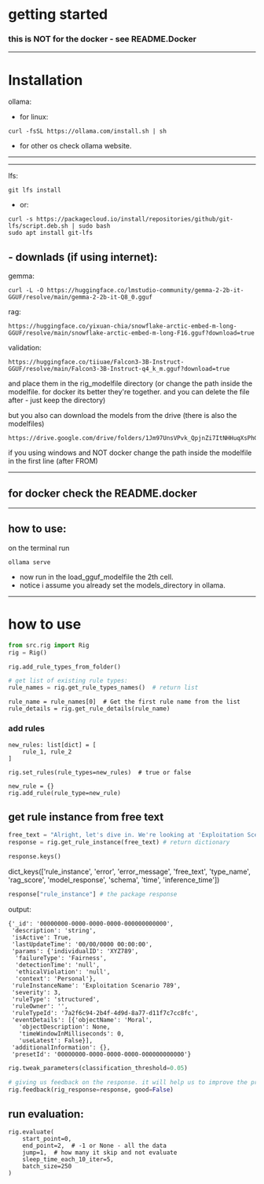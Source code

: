 # getting started

### this is NOT for the docker - see README.Docker

----------------------
# Installation

ollama:
- for linux:
```angular2html
curl -fsSL https://ollama.com/install.sh | sh
```
- for other os check ollama website.
-------------
-------------
lfs:
```angular2html
git lfs install
```
- or:
```angular2html
curl -s https://packagecloud.io/install/repositories/github/git-lfs/script.deb.sh | sudo bash
sudo apt install git-lfs
```

## - downlads (if using internet):
gemma:
```
curl -L -O https://huggingface.co/lmstudio-community/gemma-2-2b-it-GGUF/resolve/main/gemma-2-2b-it-Q8_0.gguf
```
rag:
```
https://huggingface.co/yixuan-chia/snowflake-arctic-embed-m-long-GGUF/resolve/main/snowflake-arctic-embed-m-long-F16.gguf?download=true
```
validation:
```
https://huggingface.co/tiiuae/Falcon3-3B-Instruct-GGUF/resolve/main/Falcon3-3B-Instruct-q4_k_m.gguf?download=true
```

and place them in the rig_modelfile directory (or change the path inside the modelfile. for docker its better they're together. and you can delete the file after - just keep the directory) 

but you also can download the models from the drive (there is also the modelfiles)
```angular2html
https://drive.google.com/drive/folders/1Jm97UnsVPvk_QpjnZi7ItNHHuqXsPhGq
```

if you using windows and NOT docker change the path inside the modelfile in the first line (after FROM)

------

## for docker check the README.docker

------------

## how to use:
on the terminal run
```angular2html
ollama serve
```

- now run in the load_gguf_modelfile the 2th cell.
- notice i assume you already set the models_directory in ollama.

-----------
# how to use
```python
from src.rig import Rig
rig = Rig()
```

```
rig.add_rule_types_from_folder()
```
```python
# get list of existing rule types:
rule_names = rig.get_rule_types_names()  # return list
```

```
rule_name = rule_names[0]  # Get the first rule name from the list
rule_details = rig.get_rule_details(rule_name)
```


### add rules
```
new_rules: list[dict] = [
    rule_1, rule_2
]

rig.set_rules(rule_types=new_rules)  # true or false
```

```
new_rule = {}
rig.add_rule(rule_type=new_rule)
```

## get rule instance from free text


```python
free_text = "Alright, let's dive in. We're looking at 'Exploitation Scenario 789'. The crux of the matter is, there's this individual, going by the ID 'XYZ789', who's been involved in an exploitation failure. The level of seriousness? I'd estimate about three. The breach? Fairness. Not good, not good at all. When did we spot this? Well, the detection time isn't clear. And the context? Personal. Yes, it's a pretty serious situation"
response = rig.get_rule_instance(free_text) # return dictionary
```


```python
response.keys()
```

dict_keys(['rule_instance', 'error', 'error_message', 'free_text', 'type_name', 'rag_score', 'model_response', 'schema', 'time', 'inference_time'])




```python
response["rule_instance"] # the package response
```


output:

    {'_id': '00000000-0000-0000-0000-000000000000',
     'description': 'string',
     'isActive': True,
     'lastUpdateTime': '00/00/0000 00:00:00',
     'params': {'individualID': 'XYZ789',
      'failureType': 'Fairness',
      'detectionTime': 'null',
      'ethicalViolation': 'null',
      'context': 'Personal'},
     'ruleInstanceName': 'Exploitation Scenario 789',
     'severity': 3,
     'ruleType': 'structured',
     'ruleOwner': '',
     'ruleTypeId': '7a2f6c94-2b4f-4d9d-8a77-d11f7c7cc8fc',
     'eventDetails': [{'objectName': 'Moral',
       'objectDescription': None,
       'timeWindowInMilliseconds': 0,
       'useLatest': False}],
     'additionalInformation': {},
     'presetId': '00000000-0000-0000-0000-000000000000'}


```python
rig.tweak_parameters(classification_threshold=0.05) 
```

```python
# giving us feedback on the response. it will help us to improve the project. it stores in .logs file, without internet connection.
rig.feedback(rig_response=response, good=False)
```

## run evaluation:
```
rig.evaluate(
    start_point=0,
    end_point=2,  # -1 or None - all the data
    jump=1,  # how many it skip and not evaluate
    sleep_time_each_10_iter=5,
    batch_size=250
)
```

